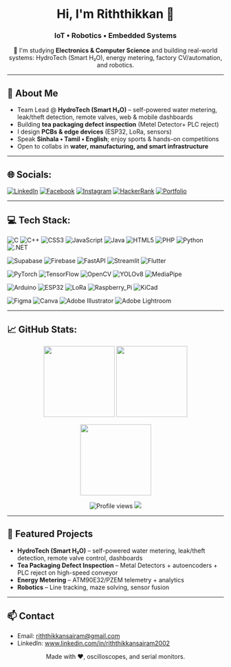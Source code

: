 <!-- =========================
   GITHUB PROFILE README
   Style: Banner + Socials + Tech Stack + Stats
   ========================= -->

<!-- Banner (🔧 TODO: replace with your image link or /assets/banner.png) -->
<!--<p align="center">
  <img src="BANNER_IMAGE_URL_HERE" alt="Profile banner" width="100%" />
</p>-->

<h1 align="center">Hi, I'm Riththikkan 👋</h1>
<h3 align="center">IoT • Robotics • Embedded Systems</h3>

<p align="center">
  🌱 I'm studying <b>Electronics & Computer Science</b> and building real-world systems:
  HydroTech (Smart H₂O), energy metering, factory CV/automation, and robotics.
</p>

---

## 🐤 About Me
- Team Lead @ **HydroTech (Smart H₂O)** – self-powered water metering, leak/theft detection, remote valves, web & mobile dashboards  
- Building **tea packaging defect inspection** (Metel Detector+ PLC reject)  
- I design **PCBs & edge devices** (ESP32, LoRa, sensors)   
- Speak **Sinhala • Tamil • English**; enjoy sports & hands-on competitions  
- Open to collabs in **water, manufacturing, and smart infrastructure**

---

## 🌐 Socials:
<!-- 🔧 TODO: update your links -->
[![LinkedIn](https://img.shields.io/badge/LinkedIn-0A66C2?logo=linkedin&logoColor=white)](www.linkedin.com/in/riththikkansairam2002)
[![Facebook](https://img.shields.io/badge/Facebook-0866FF?logo=facebook&logoColor=white)](https://facebook.com/YOUR_FACEBOOK/)
[![Instagram](https://img.shields.io/badge/Instagram-E4405F?logo=instagram&logoColor=white)](https://instagram.com/YOUR_INSTAGRAM/)
[![HackerRank](https://img.shields.io/badge/HackerRank-2EC866?logo=hackerrank&logoColor=white)](https://www.hackerrank.com/YOUR_HACKERRANK/)
[![Portfolio](https://img.shields.io/badge/Portfolio-000000?logo=vercel&logoColor=white)](https://YOUR_PORTFOLIO_OR_SITE/)

---

## 💻 Tech Stack:
<!-- Row 1 -->
![C](https://img.shields.io/badge/C-A8B9CC?logo=c&logoColor=black)
![C++](https://img.shields.io/badge/C++-00599C?logo=c%2B%2B&logoColor=white)
![CSS3](https://img.shields.io/badge/CSS3-1572B6?logo=css3&logoColor=white)
![JavaScript](https://img.shields.io/badge/JavaScript-F7DF1E?logo=javascript&logoColor=black)
![Java](https://img.shields.io/badge/Java-007396?logo=java&logoColor=white)
![HTML5](https://img.shields.io/badge/HTML5-E34F26?logo=html5&logoColor=white)
![PHP](https://img.shields.io/badge/PHP-777BB4?logo=php&logoColor=white)
![Python](https://img.shields.io/badge/Python-3776AB?logo=python&logoColor=white)
![.NET](https://img.shields.io/badge/.NET-512BD4?logo=dotnet&logoColor=white)

<!-- Row 2 -->
![Supabase](https://img.shields.io/badge/Supabase-3ECF8E?logo=supabase&logoColor=white)
![Firebase](https://img.shields.io/badge/Firebase-FFCA28?logo=firebase&logoColor=black)
![FastAPI](https://img.shields.io/badge/FastAPI-009688?logo=fastapi&logoColor=white)
![Streamlit](https://img.shields.io/badge/Streamlit-FF4B4B?logo=streamlit&logoColor=white)
![Flutter](https://img.shields.io/badge/Flutter-02569B?logo=flutter&logoColor=white)

<!-- Row 3 -->
![PyTorch](https://img.shields.io/badge/PyTorch-EE4C2C?logo=pytorch&logoColor=white)
![TensorFlow](https://img.shields.io/badge/TensorFlow-FF6F00?logo=tensorflow&logoColor=white)
![OpenCV](https://img.shields.io/badge/OpenCV-5C3EE8?logo=opencv&logoColor=white)
![YOLOv8](https://img.shields.io/badge/YOLOv8-000000?logo=github&logoColor=white)
![MediaPipe](https://img.shields.io/badge/MediaPipe-0091EA?logo=google&logoColor=white)

<!-- Row 4 -->
![Arduino](https://img.shields.io/badge/Arduino-00878F?logo=arduino&logoColor=white)
![ESP32](https://img.shields.io/badge/ESP32-000000?logo=espressif&logoColor=white)
![LoRa](https://img.shields.io/badge/LoRa-1F2E45?logo=icloud&logoColor=white)
![Raspberry_Pi](https://img.shields.io/badge/Raspberry%20Pi-C51A4A?logo=raspberrypi&logoColor=white)
![KiCad](https://img.shields.io/badge/KiCad-314CB0?logo=kicad&logoColor=white)

<!-- Row 5 (Design) -->
![Figma](https://img.shields.io/badge/Figma-F24E1E?logo=figma&logoColor=white)
![Canva](https://img.shields.io/badge/Canva-00C4CC?logo=canva&logoColor=white)
![Adobe Illustrator](https://img.shields.io/badge/Illustrator-FF9A00?logo=adobeillustrator&logoColor=white)
![Adobe Lightroom](https://img.shields.io/badge/Lightroom-31A8FF?logo=adobelightroom&logoColor=white)

---

## 📈 GitHub Stats:
<!-- 🔧 TODO: set your username once and reuse -->
<!-- Replace YOUR_GH_USERNAME everywhere below -->
<p align="center">
  <img height="165" src="https://github-readme-stats.vercel.app/api?username=Riththikkan&show_icons=true&hide_title=false&hide_border=false" />
  <img height="165" src="https://github-readme-streak-stats.herokuapp.com/?user=Riththikkan" />
</p>
<p align="center">
  <img height="165" src="https://github-readme-stats.vercel.app/api/top-langs/?username=Riththikkan&layout=compact" />
</p>

<!-- Optional extras -->
<p align="center">
  <img src="https://komarev.com/ghpvc/?username=Riththikkan&style=flat-square" alt="Profile views" />
  <img src="https://img.shields.io/github/followers/Riththikkan?label=Followers&style=flat-square" />
</p>

---

## 🔧 Featured Projects
- **HydroTech (Smart H₂O)** – self-powered water metering, leak/theft detection, remote valve control, dashboards  
- **Tea Packaging Defect Inspection** – Metal Detectors + autoencoders + PLC reject on high-speed conveyor  
- **Energy Metering** – ATM90E32/PZEM telemetry + analytics  
- **Robotics** – Line tracking, maze solving, sensor fusion

---

## 📫 Contact
- Email: riththikkansairam@gmail.com  
- LinkedIn: www.linkedin.com/in/riththikkansairam2002  
<!-- Portfolio: `https://YOUR_PORTFOLIO_OR_SITE/`-->

<!-- Footer -->
<p align="center">Made with ❤️, oscilloscopes, and serial monitors.</p>
